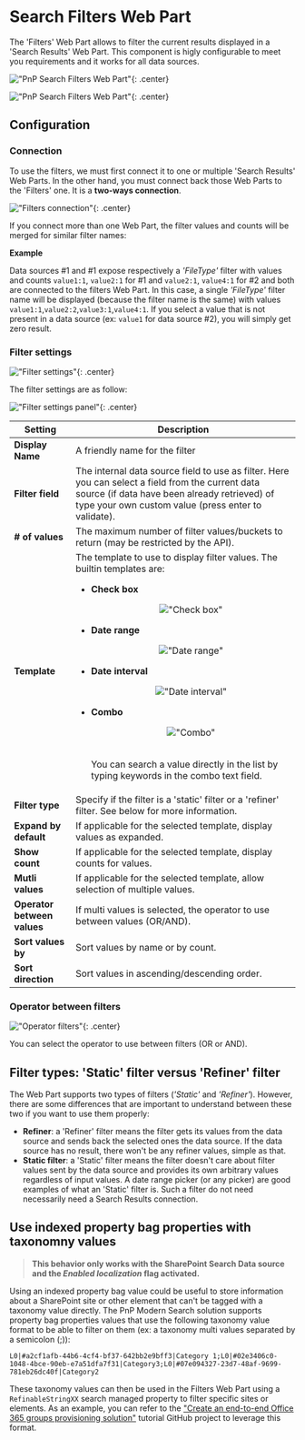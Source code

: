 # Search Filters Web Part

The 'Filters' Web Part allows to filter the current results displayed in a 'Search Results' Web Part. This component is higly configurable to meet you requirements and it works for all data sources.

!["PnP Search Filters Web Part"](../../assets/webparts/search-filters/search_filters_wp_picker.png){: .center}

!["PnP Search Filters Web Part"](../../assets/webparts/search-filters/search_filters_wp_default.png){: .center}

## Configuration

### Connection

To use the filters, we must first connect it to one or multiple 'Search Results' Web Parts. In the other hand, you must connect back those Web Parts to the 'Filters' one. It is a **two-ways connection**.

!["Filters connection"](../../assets/webparts/search-filters/wp_connection.png){: .center}

If you connect more than one Web Part, the filter values and counts will be merged for similar filter names:

**Example**

Data sources #1 and #1 expose respectively a _'FileType'_ filter with values and counts `value1:1`, `value2:1` for #1 and `value2:1`, `value4:1` for #2 and both are connected to the filters Web Part. In this case, a single _'FileType'_ filter name will be displayed (because the filter name is the same) with values `value1:1`,`value2:2`,`value3:1`,`value4:1`. If you select a value that is not present in a data source (ex: `value1` for data source #2), you will simply get zero result.

### Filter settings

!["Filter settings"](../../assets/webparts/search-filters/filter_settings.png){: .center}

The filter settings are as follow:

!["Filter settings panel"](../../assets/webparts/search-filters/filter_settings_panel.png){: .center}

| **Setting** | **Description** |
|------------|-----------------|
| **Display Name** | A friendly name for the filter |
| **Filter field** | The internal data source field to use as filter. Here you can select a field from the current data source (if data have been already retrieved) of type your own custom value (press enter to validate).
| **# of values** | The maximum number of filter values/buckets to return (may be restricted by the API).
| **Template** | The template to use to display filter values. The builtin templates are: </br><ul><li>**Check box** <p align="center">!["Check box"](../../assets/webparts/search-filters/checkbox_template.png)</p></li><li>**Date range** <p align="center">!["Date range"](../../assets/webparts/search-filters/daterange_template.png)</p></li><li>**Date interval** <p align="center">!["Date interval"](../../assets/webparts/search-filters/dateinterval_template.png)</p></li><li>**Combo** <p align="center">!["Combo"](../../assets/webparts/search-filters/combo_template.png)</p></br> You can search a value directly in the list by typing keywords in the combo text field.</li></ul>
| **Filter type** | Specify if the filter is a 'static' filter or a 'refiner' filter. See below for more information.
| **Expand by default** | If applicable for the selected template, display values as expanded.
| **Show count** | If applicable for the selected template, display counts for values.
| **Mutli values** | If applicable for the selected template, allow selection of multiple values.
| **Operator between values** | If multi values is selected, the operator to use between values (OR/AND).
| **Sort values by** | Sort values by name or by count.
| **Sort direction** | Sort values in ascending/descending order.

### Operator between filters

!["Operator filters"](../../assets/webparts/search-filters/operator_filters.png){: .center}

You can select the operator to use between filters (OR or AND).

## Filter types: 'Static' filter versus 'Refiner' filter

The Web Part supports two types of filters (_'Static'_ and _'Refiner'_). However, there are some differences that are important to understand between these two if you want to use them properly:

- **Refiner**: a 'Refiner' filter means the filter gets its values from the data source and sends back the selected ones the data source. If the data source has no result, there won't be any refiner values, simple as that.
- **Static filter**: a 'Static' filter means the filter doesn't care about filter values sent by the data source and provides its own arbitrary values regardless of input values. A date range picker (or any picker) are good examples of what an 'Static' filter is. Such a filter do not need necessarily need a Search Results connection.

## Use indexed property bag properties with taxonomny values

> **This behavior only works with the SharePoint Search Data source and the _Enabled localization_ flag activated.**

Using an indexed property bag value could be useful to store information about a SharePoint site or other element that can't be tagged with a taxonomy value directly. The PnP Modern Search solution supports property bag properties values that use the following taxonomy value format to be able to filter on them (ex: a taxonomy multi values separated by a semicolon (;)):

`L0|#a2cf1afb-44b6-4cf4-bf37-642bb2e9bff3|Category 1;L0|#02e3406c0-1048-4bce-90eb-e7a51dfa7f31|Category3;L0|#07e094327-23d7-48af-9699-781eb26dc40f|Category2`

These taxonomy values can then be used in the Filters Web Part using a `RefinableStringXX` search managed property to filter specific sites or elements. As an example, you can refer to the ["Create an end-to-end Office 365 groups provisioning solution"](https://github.com/pnp/tutorial-workspace-provisioning) tutorial GitHub project to leverage this format.
